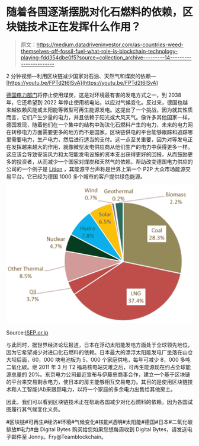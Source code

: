 # 随着各国逐渐摆脱对化石燃料的依赖，区块链技术正在发挥什么作用？

> 原文：<https://medium.datadriveninvestor.com/as-countries-weed-themselves-off-fossil-fuel-what-role-is-blockchain-technology-playing-fdd354dbe0f5?source=collection_archive---------14----------------------->

2 分钟视频—利用区块链减少国家对石油、天然气和煤炭的依赖—[https://youtu.be/FPTd2t6lSvA](https://youtu.be/FPTd2t6lSvA)

[德国电力部门](https://www.cleanenergywire.org/factsheets/history-behind-germanys-nuclear-phase-out)将停止使用煤炭，这是对环境最有害的发电方式之一，到 2038 年，它还希望到 2022 年停止使用核电站，以应对气候变化。反过来，德国也越来越依赖风能或太阳能等微型可再生能源发电。这提出了一个挑战，因为就其性质而言，它们产生少量的电力，并且依赖于阳光或大风天气。像许多其他国家一样，德国发现，随着他们在一个集中的结构中淘汰化石燃料产生的电力，未来的电力网在转移电力方面需要更多的地方而不是国家。区块链供电的平台能够跟踪和追踪哪里需要电力，生产电力，然后进行适当的支付。这一点至关重要，因为对等发电正在发挥越来越大的作用，就像微型发电供应商从他们生产的电力中获得更多一样。这应该会导致安装风力和太阳能发电设施的资本支出获得更好的回报，从而鼓励更多的投资者，从而减少一个国家对煤炭和天然气的依赖。帮助改变德国电力供应的公司的一个例子是 [Lition](https://www.lition.io/about.php) ，其能源平台声称是世界上第一个 P2P 大众市场能源交易平台。它已经为德国 1000 多个城市的客户提供绿色能源。

![](img/60eb1a313c8abd8b74217476795e6967.png)

Source:[ISEP.or.jp](https://www.isep.or.jp/en/717/)

与此同时，据世界经济论坛报道，日本在浮动太阳能发电方面处于全球领先地位，因为它希望减少对进口化石燃料的依赖。日本最大的漂浮太阳能发电厂坐落在山仓大坝后面，60，000 块电池板为 5，000 个家庭供电，每年可减少 8，000 多吨二氧化碳。继 2011 年 3 月 T2 福岛核电站灾难之后，可再生能源现在约占全球能源总量的 20%。东京电力公司最近宣布与伊藤忠商事合作，建立一个基于区块链的平台来交易剩余电力，使日本的房主能够相互交易电力。其目的是使用区块链技术和人工智能(AI)来跟踪电力，以将一个家庭的多余电力出售给其他房主。

因此，我们可以看到区块链技术正在帮助各国减少对化石燃料的依赖，因为各国试图履行其气候变化义务。

#区块链#可再生#经济#环境#气候变化#核能#透明#太阳能#德国#日本#二氧化碳排放#电力#由 Digital Bytes 购买给您如果您想每周收到 Digital Bytes，请发送电子邮件至 Jonny。Fry@Teamblockchain。